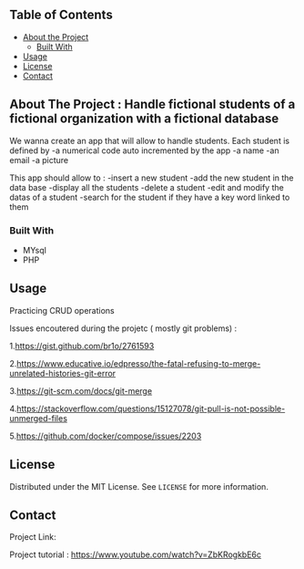 
<!-- TABLE OF CONTENTS -->
## Table of Contents

* [About the Project](#about-the-project)
  * [Built With](#built-with)
* [Usage](#usage)
* [License](#license)
* [Contact](#contact)




<!-- ABOUT THE PROJECT -->
## About The Project : Handle fictional students of a fictional organization with a fictional database

We wanna create an app that will allow to handle students. Each student is defined by 
-a numerical code auto incremented by the app 
-a name 
-an email 
-a picture 

This app should allow to : 
-insert a new student 
-add the new student in the data base 
-display all the students 
-delete a student 
-edit and modify the datas of a student 
-search for the student if they have a key word linked to them 



### Built With

* MYsql
* PHP


<!-- USAGE EXAMPLES -->
## Usage

Practicing CRUD operations

Issues encoutered during the projetc ( mostly git problems)  : 


1.https://gist.github.com/br1o/2761593

2.https://www.educative.io/edpresso/the-fatal-refusing-to-merge-unrelated-histories-git-error

3.https://git-scm.com/docs/git-merge

4.https://stackoverflow.com/questions/15127078/git-pull-is-not-possible-unmerged-files

5.https://github.com/docker/compose/issues/2203


<!-- LICENSE -->
## License

Distributed under the MIT License. See `LICENSE` for more information.



<!-- CONTACT -->
## Contact

Project Link: 

Project tutorial : https://www.youtube.com/watch?v=ZbKRogkbE6c






